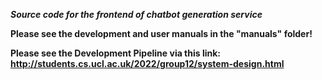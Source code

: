 ***Source code for the frontend of chatbot generation service***

**Please see the development and user manuals in the "manuals" folder!**

**Please see the Development Pipeline via this link: http://students.cs.ucl.ac.uk/2022/group12/system-design.html**
